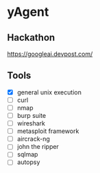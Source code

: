 # yAgent

## Hackathon

https://googleai.devpost.com/

## Tools

- [X] general unix execution
- [ ] curl
- [ ] nmap
- [ ] burp suite
- [ ] wireshark
- [ ] metasploit framework
- [ ] aircrack-ng
- [ ] john the ripper
- [ ] sqlmap
- [ ] autopsy
